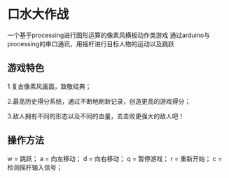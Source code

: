 #                                口水大作战
一个基于processing进行图形运算的像素风横板动作类游戏
通过arduino与processing的串口通讯，用摇杆进行目标人物的运动以及跳跃
## 游戏特色
 1.复古像素风画面，致敬经典；                                                                       
 
  2.最高历史得分系统，通过不断地刷新记录，创造更高的游戏得分；
 
  3.敌人拥有不同的形态以及不同的血量，去击败更强大的敌人吧！
                                                                                                                                            
## 操作方法 
w  =  跳跃；
a  =  向左移动；
d  =  向右移动；
q  =  暂停游戏；
r  =  重新开始；
c  =  检测摇杆输入信号；
                                                                                                                                            
